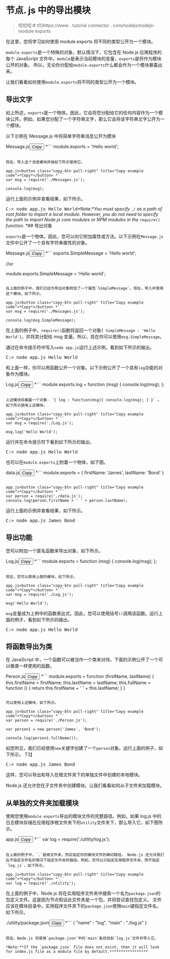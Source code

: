 # 节点. js 中的导出模块

> 哎哎哎:# t0]https://www . tutorial connector . com/nodejs/nodejs-module exports

在这里，您将学习如何使用 module.exports 将不同的类型公开为一个模块。

`module.exports`是一个特殊的对象，默认情况下，它包含在 Node.js 应用程序的每个 JavaScript 文件中。`module`是表示当前模块的变量，`exports`是将作为模块公开的对象。 所以，无论你分配给`module.exports`什么都会作为一个模块暴露出来。

让我们看看如何使用`module.exports`将不同的类型公开为一个模块。

## 导出文字

如上所述，`exports`是一个物体。因此，它会将您分配给它的任何内容作为一个模块公开。例如，如果您分配了一个字符串文字，那么它会将该字符串文字公开为一个模块。

以下示例在 Message.js 中将简单字符串消息公开为模块

Message.js<button class="copy-btn pull-right" title="Copy example code">*Copy*</button> *```
module.exports = 'Hello world'; 
```

现在，导入这个消息模块并按如下所示使用它。

app.js<button class="copy-btn pull-right" title="Copy example code">*Copy*</button> *```
var msg = require('./Messages.js');

console.log(msg); 
```

运行上面的示例并查看结果，如下所示。

<samp>C:\> node app.js
Hello World</samp>*Note:**You must specify `./` as a path of root folder to import a local module. However, you do not need to specify the path to import Node.js core modules or NPM modules in the `require()` function.* *## 导出对象

`exports`是一个物体。因此，您可以向它附加属性或方法。以下示例在`Message.js`文件中公开了一个具有字符串属性的对象。

Message.js<button class="copy-btn pull-right" title="Copy example code">*Copy*</button> *```
exports.SimpleMessage = 'Hello world';

//or

module.exports.SimpleMessage = 'Hello world'; 
```

在上面的例子中，我们已经为导出对象附加了一个属性`SimpleMessage`。现在，导入并使用这个模块，如下所示。

app.js<button class="copy-btn pull-right" title="Copy example code">*Copy*</button> *```
var msg = require('./Messages.js');

console.log(msg.SimpleMessage); 
```

在上面的例子中，`require()`函数将返回一个对象`{ SimpleMessage : 'Hello World'}`，并将其分配给 msg 变量。所以，现在你可以使用`msg.SimpleMessage`。

通过在命令提示符中写入`node app.js`运行上述示例，看到如下所示的输出。

<samp>C:\> node app.js
Hello World</samp>

和上面一样，你可以用函数公开一个对象。以下示例公开了一个具有`log`功能的对象作为模块。

Log.js<button class="copy-btn pull-right" title="Copy example code">*Copy*</button> *```
module.exports.log = function (msg) { 
    console.log(msg);
}; 
```

上述模块将暴露一个对象- `{ log : function(msg){ console.log(msg); } }` 。如下所示使用上述模块。

app.js<button class="copy-btn pull-right" title="Copy example code">*Copy*</button> *```
var msg = require('./Log.js');

msg.log('Hello World'); 
```

运行并在命令提示符下看到如下所示的输出。

<samp>C:\> node app.js
Hello World</samp>

也可以在`module.exports`上附着一个物体，如下图。

data.js<button class="copy-btn pull-right" title="Copy example code">*Copy*</button> *```
module.exports = {
    firstName: 'James',
    lastName: 'Bond'
} 
```

app.js<button class="copy-btn pull-right" title="Copy example code">*Copy*</button> *```
var person = require('./data.js');
console.log(person.firstName + ' ' + person.lastName); 
```

运行上面的示例并查看结果，如下所示。

<samp>C:\> node app.js
James Bond</samp>

## 导出功能

您可以附加一个匿名函数来导出对象，如下所示。

Log.js<button class="copy-btn pull-right" title="Copy example code">*Copy*</button> *```
module.exports = function (msg) { 
    console.log(msg);
}; 
```

现在，您可以使用上面的模块，如下所示。

app.js<button class="copy-btn pull-right" title="Copy example code">*Copy*</button> *```
var msg = require('./Log.js');

msg('Hello World'); 
```

`msg`变量成为上例中的函数表达式。因此，您可以使用括号`()`调用该函数。运行上面的例子，看到如下所示的输出。

<samp>C:\> node app.js
Hello World</samp>

## 将函数导出为类

在 JavaScript 中，一个函数可以被当作一个类来对待。下面的示例公开了一个可以像类一样使用的函数。

Person.js<button class="copy-btn pull-right" title="Copy example code">*Copy*</button> *```
module.exports = function (firstName, lastName) {
    this.firstName = firstName;
    this.lastName = lastName;
    this.fullName = function () { 
        return this.firstName + ' ' + this.lastName;
    }
} 
```

可以使用上述模块，如下所示。

app.js<button class="copy-btn pull-right" title="Copy example code">*Copy*</button> *```
var person = require('./Person.js');

var person1 = new person('James', 'Bond');

console.log(person1.fullName()); 
```

如您所见，我们已经使用`new`关键字创建了一个`person`对象。运行上面的例子，如下所示。 T3】

<samp>C:\> node app.js
James Bond</samp>

这样，您可以导出和导入在根文件夹下的单独文件中创建的本地模块。

Node.js 还允许您在子文件夹中创建模块。让我们看看如何从子文件夹加载模块。

## 从单独的文件夹加载模块

使用您使用`module.exports`导出的模块文件的完整路径。例如，如果 log.js 中的日志模块存储在应用程序根文件夹下的`utility`文件夹下，那么导入它，如下图所示。

app.js<button class="copy-btn pull-right" title="Copy example code">*Copy*</button> *```
var log = require('./utility/log.js'); 
```

在上面的例子中，`.`是根文件夹，然后指定你的模块文件的确切路径。 Node.js 还允许我们在不指定文件名的情况下指定文件夹的路径。例如，您可以只指定实用程序文件夹，而不指定`log.js`，如下所示。

app.js<button class="copy-btn pull-right" title="Copy example code">*Copy*</button> *```
var log = require('./utility'); 
```

在上面的例子中，Node.js 将在实用程序文件夹中搜索一个名为`package.json`的包定义文件。这是因为节点假设此文件夹是一个包，并将尝试查找包定义。 文件应该在模块目录中。实用程序文件夹下的`package.json`使用`main`键指定文件名，如下所示。

./utility/package.json<button class="copy-btn pull-right" title="Copy example code">*Copy*</button> *```
{
    "name" : "log",
    "main" : "./log.js"
} 
```

现在，Node.js 将使用`package.json`中的`main`条目找到`log.js`文件并导入它。

*Note:**If the `package.json` file does not exist, then it will look for index.js file as a module file by default.*****************